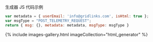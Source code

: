 生成器 JS 代码示例
```js
var metadata = { userEmail: 'info@gridlinks.com', isHtml: true };
var msgType = "POST_TELEMETRY_REQUEST";
return { msg: {}, metadata: metadata, msgType: msgType }
```
{% include images-gallery.html imageCollection="html_generator" %}